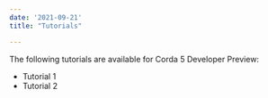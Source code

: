 ```yaml
---
date: '2021-09-21'
title: "Tutorials"

---
```


The following tutorials are available for Corda 5 Developer Preview:
* Tutorial 1
* Tutorial 2

